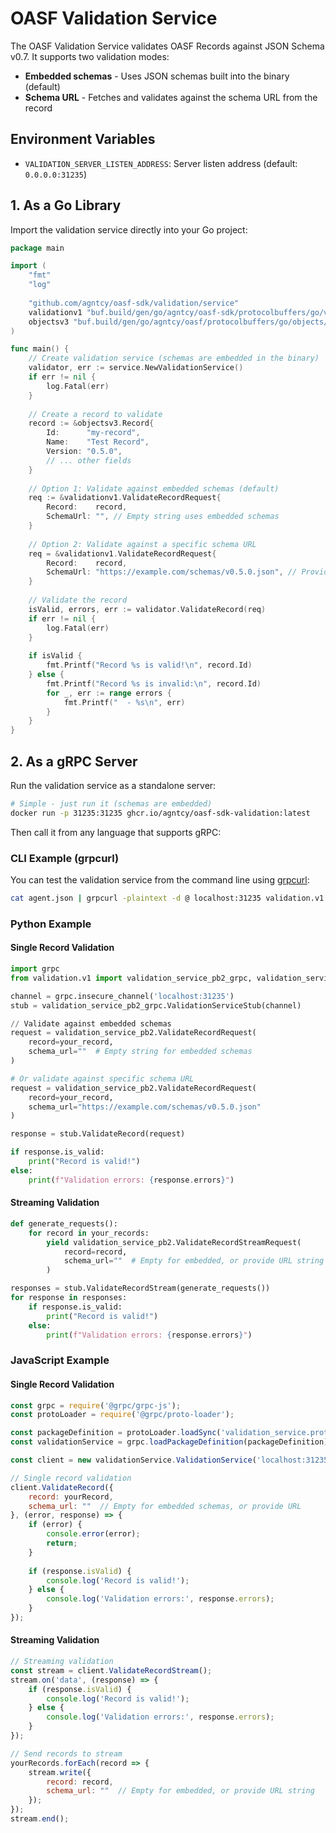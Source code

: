 # OASF Validation Service

The OASF Validation Service validates OASF Records against JSON Schema v0.7. It supports two validation modes:
- **Embedded schemas** - Uses JSON schemas built into the binary (default)
- **Schema URL** - Fetches and validates against the schema URL from the record

## Environment Variables

- `VALIDATION_SERVER_LISTEN_ADDRESS`: Server listen address (default: `0.0.0.0:31235`)

## 1. As a Go Library

Import the validation service directly into your Go project:

```go
package main

import (
    "fmt"
    "log"
    
    "github.com/agntcy/oasf-sdk/validation/service"
    validationv1 "buf.build/gen/go/agntcy/oasf-sdk/protocolbuffers/go/validation/v1"
    objectsv3 "buf.build/gen/go/agntcy/oasf/protocolbuffers/go/objects/v3"
)

func main() {
    // Create validation service (schemas are embedded in the binary)
    validator, err := service.NewValidationService()
    if err != nil {
        log.Fatal(err)
    }
    
    // Create a record to validate
    record := &objectsv3.Record{
        Id:      "my-record",
        Name:    "Test Record",
        Version: "0.5.0",
        // ... other fields
    }
    
    // Option 1: Validate against embedded schemas (default)
    req := &validationv1.ValidateRecordRequest{
        Record:    record,
        SchemaUrl: "", // Empty string uses embedded schemas
    }
    
    // Option 2: Validate against a specific schema URL
    req = &validationv1.ValidateRecordRequest{
        Record:    record,
        SchemaUrl: "https://example.com/schemas/v0.5.0.json", // Provide schema URL
    }
    
    // Validate the record
    isValid, errors, err := validator.ValidateRecord(req)
    if err != nil {
        log.Fatal(err)
    }
    
    if isValid {
        fmt.Printf("Record %s is valid!\n", record.Id)
    } else {
        fmt.Printf("Record %s is invalid:\n", record.Id)
        for _, err := range errors {
            fmt.Printf("  - %s\n", err)
        }
    }
}
```

## 2. As a gRPC Server

Run the validation service as a standalone server:

```bash
# Simple - just run it (schemas are embedded)
docker run -p 31235:31235 ghcr.io/agntcy/oasf-sdk-validation:latest
```

Then call it from any language that supports gRPC:

### CLI Example (grpcurl)

You can test the validation service from the command line using [grpcurl](https://github.com/fullstorydev/grpcurl):

```bash
cat agent.json | grpcurl -plaintext -d @ localhost:31235 validation.v1.ValidationService/ValidateRecord | jq
```

### Python Example

#### Single Record Validation

```python
import grpc
from validation.v1 import validation_service_pb2_grpc, validation_service_pb2

channel = grpc.insecure_channel('localhost:31235')
stub = validation_service_pb2_grpc.ValidationServiceStub(channel)

// Validate against embedded schemas
request = validation_service_pb2.ValidateRecordRequest(
    record=your_record,
    schema_url=""  # Empty string for embedded schemas
)

# Or validate against specific schema URL
request = validation_service_pb2.ValidateRecordRequest(
    record=your_record,
    schema_url="https://example.com/schemas/v0.5.0.json"
)

response = stub.ValidateRecord(request)

if response.is_valid:
    print("Record is valid!")
else:
    print(f"Validation errors: {response.errors}")
```

#### Streaming Validation

```python
def generate_requests():
    for record in your_records:
        yield validation_service_pb2.ValidateRecordStreamRequest(
            record=record,
            schema_url=""  # Empty for embedded, or provide URL string
        )

responses = stub.ValidateRecordStream(generate_requests())
for response in responses:
    if response.is_valid:
        print("Record is valid!")
    else:
        print(f"Validation errors: {response.errors}")
```

### JavaScript Example

#### Single Record Validation

```javascript
const grpc = require('@grpc/grpc-js');
const protoLoader = require('@grpc/proto-loader');

const packageDefinition = protoLoader.loadSync('validation_service.proto');
const validationService = grpc.loadPackageDefinition(packageDefinition).validation.v1;

const client = new validationService.ValidationService('localhost:31235', grpc.credentials.createInsecure());

// Single record validation
client.ValidateRecord({
    record: yourRecord,
    schema_url: ""  // Empty for embedded schemas, or provide URL
}, (error, response) => {
    if (error) {
        console.error(error);
        return;
    }
    
    if (response.isValid) {
        console.log('Record is valid!');
    } else {
        console.log('Validation errors:', response.errors);
    }
});
```

#### Streaming Validation

```javascript
// Streaming validation
const stream = client.ValidateRecordStream();
stream.on('data', (response) => {
    if (response.isValid) {
        console.log('Record is valid!');
    } else {
        console.log('Validation errors:', response.errors);
    }
});

// Send records to stream
yourRecords.forEach(record => {
    stream.write({
        record: record,
        schema_url: ""  // Empty for embedded, or provide URL string
    });
});
stream.end();
```
